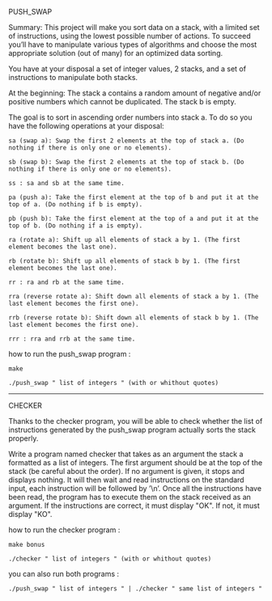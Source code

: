PUSH_SWAP

Summary:
This project will make you sort data on a stack, with a limited set of instructions, using
the lowest possible number of actions. To succeed you’ll have to manipulate various
types of algorithms and choose the most appropriate solution (out of many) for an
optimized data sorting.

You have at your disposal a set of integer values, 2 stacks, and a set of instructions
to manipulate both stacks.

At the beginning:
	The stack a contains a random amount of negative and/or positive numbers
which cannot be duplicated.
	The stack b is empty.

The goal is to sort in ascending order numbers into stack a. To do so you have the
following operations at your disposal:

	sa (swap a): Swap the first 2 elements at the top of stack a. (Do nothing if there is only one or no elements).

	sb (swap b): Swap the first 2 elements at the top of stack b. (Do nothing if there is only one or no elements).

	ss : sa and sb at the same time.
	
	pa (push a): Take the first element at the top of b and put it at the top of a. (Do nothing if b is empty).

	pb (push b): Take the first element at the top of a and put it at the top of b. (Do nothing if a is empty).

	ra (rotate a): Shift up all elements of stack a by 1. (The first element becomes the last one).

	rb (rotate b): Shift up all elements of stack b by 1. (The first element becomes the last one).

	rr : ra and rb at the same time.
	
	rra (reverse rotate a): Shift down all elements of stack a by 1. (The last element becomes the first one).

	rrb (reverse rotate b): Shift down all elements of stack b by 1. (The last element becomes the first one).

	rrr : rra and rrb at the same time.

how to run the push_swap program :

	make
	
	./push_swap " list of integers " (with or whithout quotes)

________________________________________________________________________________________________________________________

CHECKER

Thanks to the checker program, you will be able to check whether
the list of instructions generated by the push_swap program actually
sorts the stack properly.

Write a program named checker that takes as an argument the stack a formatted
as a list of integers. The first argument should be at the top of the stack (be careful
about the order). If no argument is given, it stops and displays nothing.
It will then wait and read instructions on the standard input, each instruction will
be followed by ’\n’. Once all the instructions have been read, the program has to
execute them on the stack received as an argument.
If the instructions are correct, it must display "OK". If not, it must display "KO".

how to run the checker program :

	make bonus
	
	./checker " list of integers " (with or whithout quotes)
	
you can also run both programs :

	./push_swap " list of integers " | ./checker " same list of integers "
